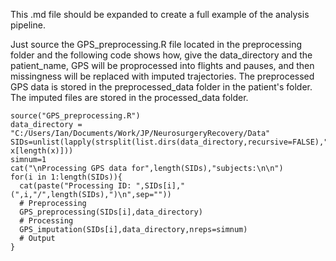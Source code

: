 This .md file should be expanded to create a full example of the analysis pipeline.


Just source the GPS_preprocessing.R file located in the preprocessing folder and the following code shows how, give the data_directory and the patient_name, GPS will be proprocessed into flights and pauses, and then missingness will be replaced with imputed trajectories. The preprocessed GPS data is stored in the preprocessed_data folder in the patient's folder. The imputed files are stored in the processed_data folder.
```
source("GPS_preprocessing.R")
data_directory = "C:/Users/Ian/Documents/Work/JP/NeurosurgeryRecovery/Data"
SIDs=unlist(lapply(strsplit(list.dirs(data_directory,recursive=FALSE),"/"),function(x) x[length(x)]))
simnum=1
cat("\nProcessing GPS data for",length(SIDs),"subjects:\n\n")
for(i in 1:length(SIDs)){
  cat(paste("Processing ID: ",SIDs[i]," (",i,"/",length(SIDs),")\n",sep=""))
  # Preprocessing
  GPS_preprocessing(SIDs[i],data_directory)
  # Processing
  GPS_imputation(SIDs[i],data_directory,nreps=simnum)
  # Output
}
```
